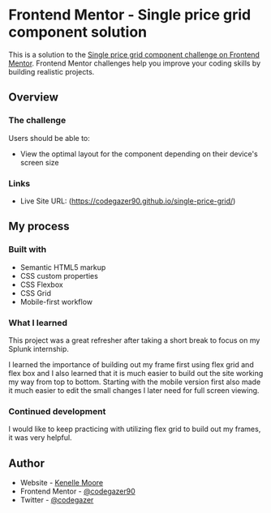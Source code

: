 # Frontend Mentor - Single price grid component solution

This is a solution to the [Single price grid component challenge on Frontend Mentor](https://www.frontendmentor.io/challenges/single-price-grid-component-5ce41129d0ff452fec5abbbc). Frontend Mentor challenges help you improve your coding skills by building realistic projects. 

## Overview

### The challenge

Users should be able to:

- View the optimal layout for the component depending on their device's screen size

### Links


- Live Site URL: (https://codegazer90.github.io/single-price-grid/)

## My process

### Built with

- Semantic HTML5 markup
- CSS custom properties
- CSS Flexbox
- CSS Grid
- Mobile-first workflow


### What I learned

This project was a great refresher after taking a short break to focus on my Splunk internship.

I learned the importance of building out my frame first using flex grid and flex box and I also learned that it is much easier to build out the site working my way from top to bottom. Starting with the mobile version first also made it much easier to edit the small changes I later need for full screen viewing.


### Continued development

I would like to keep practicing with utilizing flex grid to build out my frames, it was very helpful.


## Author

- Website - [Kenelle Moore](https://github.com/codegazer90)
- Frontend Mentor - [@codegazer90](https://www.frontendmentor.io/profile/codegazer90)
- Twitter - [@codegazer](https://www.twitter.com/codegazer)




